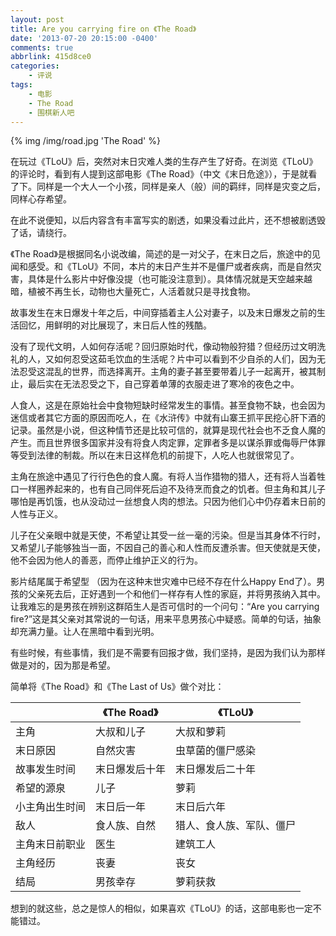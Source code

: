 ```yaml
---
layout: post
title: Are you carrying fire on 《The Road》
date: '2013-07-20 20:15:00 -0400'
comments: true
abbrlink: 415d8ce0
categories:
	- 评说
tags:
	- 电影
	- The Road
	- 围棋新人吧
---
```


{% img /img/road.jpg 'The Road' %}

在玩过《TLoU》后，突然对末日灾难人类的生存产生了好奇。在浏览《TLoU》的评论时，看到有人提到这部电影《The Road》（中文《末日危途》），于是就看了下。同样是一个大人一个小孩，同样是亲人（般）间的羁绊，同样是灾变之后，同样心存希望。

在此不说便知，以后内容含有丰富写实的剧透，如果没看过此片，还不想被剧透毁了话，请绕行。

《The Road》是根据同名小说改编，简述的是一对父子，在末日之后，旅途中的见闻和感受。和《TLoU》不同，本片的末日产生并不是僵尸或者疾病，而是自然灾害，具体是什么影片中好像没提（也可能没注意到）。具体情况就是天空越来越暗，植被不再生长，动物也大量死亡，人活着就只是寻找食物。

故事发生在末日爆发十年之后，中间穿插着主人公对妻子，以及末日爆发之前的生活回忆，用鲜明的对比展现了，末日后人性的残酷。

没有了现代文明，人如何存活呢？回归原始时代，像动物般狩猎？但经历过文明洗礼的人，又如何忍受这茹毛饮血的生活呢？片中可以看到不少自杀的人们，因为无法忍受这混乱的世界，而选择离开。主角的妻子甚至要带着儿子一起离开，被其制止，最后实在无法忍受之下，自己穿着单薄的衣服走进了寒冷的夜色之中。

人食人，这是在原始社会中食物短缺时经常发生的事情。甚至食物不缺，也会因为迷信或者其它方面的原因而吃人，在《水浒传》中就有山寨王抓平民挖心肝下酒的记录。虽然是小说，但这种情节还是比较可信的，就算是现代社会也不乏食人魔的产生。而且世界很多国家并没有将食人肉定罪，定罪者多是以谋杀罪或侮辱尸体罪等受到法律的制裁。所以在末日这样危机的前提下，人吃人也就很常见了。

主角在旅途中遇见了行行色色的食人魔。有将人当作猎物的猎人，还有将人当着牲口一样圈养起来的，也有自己同伴死后迫不及待烹而食之的饥者。但主角和其儿子哪怕是再饥饿，也从没动过一丝想食人肉的想法。只因为他们心中仍存着末日前的人性与正义。

儿子在父亲眼中就是天使，不希望让其受一丝一毫的污染。但是当其身体不行时，又希望儿子能够独当一面，不因自己的善心和人性而反遭杀害。但天使就是天使，他不会因为他人的善恶，而停止维护正义的行为。

影片结尾属于希望型 （因为在这种末世灾难中已经不存在什么Happy End了）。男孩的父亲死去后，正好遇到一个和他们一样存有人性的家庭，并将男孩纳入其中。让我难忘的是男孩在辨别这群陌生人是否可信时的一个问句：“Are you carrying fire?”这是其父亲对其常说的一句话，用来平息男孩心中疑惑。简单的句话，抽象却充满力量。让人在黑暗中看到光明。

有些时候，有些事情，我们是不需要有回报才做，我们坚持，是因为我们认为那样做是对的，因为那是希望。

简单将《The Road》和《The Last of Us》做个对比：

|                  |《The Road》                |《TLoU》                 |
| ---------------- | -------------------------- | ----------------------- |
| 主角             | 大叔和儿子                 | 大叔和萝莉              |
| 末日原因         | 自然灾害                   | 虫草菌的僵尸感染        |
| 故事发生时间     | 末日爆发后十年             | 末日爆发后二十年        |
| 希望的源泉       | 儿子                       | 萝莉                    |
| 小主角出生时间   | 末日后一年                 | 末日后六年              |
| 敌人             | 食人族、自然               | 猎人、食人族、军队、僵尸|
| 主角末日前职业   | 医生                       | 建筑工人                |
| 主角经历         | 丧妻                       | 丧女                    |
| 结局             | 男孩幸存                   | 萝莉获救                |

想到的就这些，总之是惊人的相似，如果喜欢《TLoU》的话，这部电影也一定不能错过。
